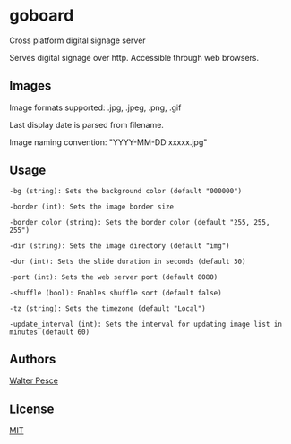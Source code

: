 # goboard

Cross platform digital signage server

Serves digital signage over http. Accessible through web browsers.

## Images

Image formats supported: .jpg, .jpeg, .png, .gif

Last display date is parsed from filename.

Image naming convention: "YYYY-MM-DD xxxxx.jpg"

## Usage

```
-bg (string): Sets the background color (default "000000")

-border (int): Sets the image border size

-border_color (string): Sets the border color (default "255, 255, 255")

-dir (string): Sets the image directory (default "img")

-dur (int): Sets the slide duration in seconds (default 30)

-port (int): Sets the web server port (default 8080)

-shuffle (bool): Enables shuffle sort (default false)

-tz (string): Sets the timezone (default "Local")

-update_interval (int): Sets the interval for updating image list in minutes (default 60)
```

## Authors

[Walter Pesce](https://walter.pe)

## License
[MIT](https://github.com/pescew/goboard/blob/master/LICENSE)
